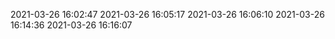 2021-03-26 16:02:47
2021-03-26 16:05:17
2021-03-26 16:06:10
2021-03-26 16:14:36
2021-03-26 16:16:07



